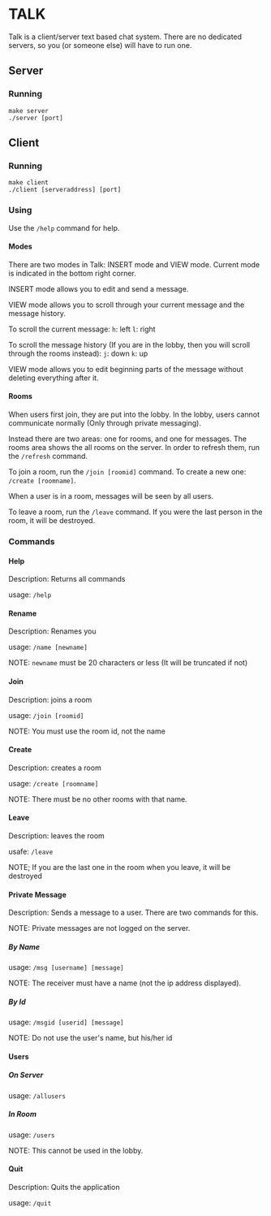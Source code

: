 # TALK

Talk is a client/server text based chat system. There are no dedicated servers, so you (or someone else) will have to run one.

## Server

### Running

```
make server
./server [port]
```

## Client

### Running

```
make client
./client [serveraddress] [port]
```

### Using

Use the `/help` command for help.

#### Modes

There are two modes in Talk: INSERT mode and VIEW mode. Current mode is indicated in the bottom right corner.

INSERT mode allows you to edit and send a message.

VIEW mode allows you to scroll through your current message and the message history.

To scroll the current message:
`h`: left
`l`: right

To scroll the message history (If you are in the lobby, then you will scroll through the rooms instead):
`j`: down
`k`: up

VIEW mode allows you to edit beginning parts of the message without deleting everything after it.

#### Rooms

When users first join, they are put into the lobby. In the lobby, users cannot communicate normally (Only through private messaging). 

Instead there are two areas: one for rooms, and one for messages. The rooms area shows the all rooms on the server. In order to refresh them, run the `/refresh` command.

To join a room, run the `/join [roomid]` command. To create a new one: `/create [roomname]`.  

When a user is in a room, messages will be seen by all users. 

To leave a room, run the `/leave` command. If you were the last person in the room, it will be destroyed.

### Commands

#### Help
Description: Returns all commands

usage: `/help`

#### Rename
Description: Renames you

usage: `/name [newname]`

NOTE: `newname` must be 20 characters or less (It will be truncated if not)

#### Join
Description: joins a room

usage: `/join [roomid]`

NOTE: You must use the room id, not the name

#### Create
Description: creates a room

usage: `/create [roomname]`

NOTE: There must be no other rooms with that name.

#### Leave
Description: leaves the room

usafe: `/leave`

NOTE; If you are the last one in the room when you leave, it will be destroyed

#### Private Message
Description: Sends a message to a user. There are two commands for this.

NOTE: Private messages are not logged on the server.

##### By Name
usage: `/msg [username] [message]`

NOTE: The receiver must have a name (not the ip address displayed).

##### By Id
usage: `/msgid [userid] [message]`

NOTE: Do not use the user's name, but his/her id

#### Users

##### On Server
usage: `/allusers`

##### In Room
usage: `/users`

NOTE: This cannot be used in the lobby.

#### Quit
Description: Quits the application

usage: `/quit`	
